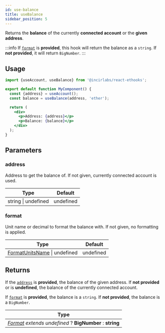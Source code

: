 ```yaml
---
id: use-balance
title: useBalance
sidebar_position: 5
---
```


Returns the **balance** of the currently **connected account** or the **given address**.

:::info
If [`format`](#format) is **provided**, this hook will return the balance as a `string`. If **not provided**, it will return `BigNumber`.
:::

## Usage

```jsx
import {useAccount, useBalance} from '@incirlabs/react-ethooks';

export default function MyComponent() {
  const {address} = useAccount();
  const balance = useBalance(address, 'ether');

  return (
    <div>
      <p>Address: {address}</p>
      <p>Balance: {balance}</p>
    </div>
  );
}
```

## Parameters

### address

Address to get the balance of. If not given, currently connected account is used.

| Type                | Default   |
| ------------------- | --------- |
| string \| undefined | undefined |

### format

Unit name or decimal to format the balance with. If not given, no formatting is applied.

| Type                                           | Default   |
| ---------------------------------------------- | --------- |
| [FormatUnitsName](../types#units) \| undefined | undefined |

## Returns

If the [`address`](#address) is **provided**, the balance of the given address.
If **not provided** or is **undefined**, the balance of the currently connected account.

If [`format`](#format) is **provided**, the balance is a `string`.
If **not provided**, the balance is a `BigNumber`.

| Type                                                               |
| ------------------------------------------------------------------ |
| _[Format](#format) extends undefined_ ? **BigNumber** : **string** |
